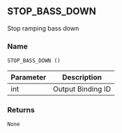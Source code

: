 ## STOP\_BASS\_DOWN

Stop ramping bass down


### Name

`STOP_BASS_DOWN ()`


| Parameter | Description       |
| --------- | ----------------- |
| int       | Output Binding ID |


### Returns

`None`